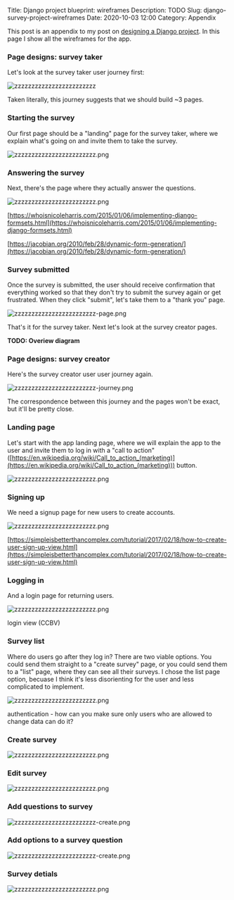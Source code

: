 Title: Django project blueprint: wireframes
Description: TODO
Slug: django-survey-project-wireframes
Date: 2020-10-03 12:00
Category: Appendix

This post is an appendix to my post on [designing a Django project]({filename}/survey/django-survey-project.md). In this page I show all the wireframes for the app.

### Page designs: survey taker

Let's look at the survey taker user journey first:


![zzzzzzzzzzzzzzzzzzzzzzzz]({attach}/img/survey/journey-taker.png)

Taken literally, this journey suggests that we should build ~3 pages. 

### Starting the survey

Our first page should be a "landing" page for the survey taker, where we explain what's going on and invite them to take the survey.

![zzzzzzzzzzzzzzzzzzzzzzzz.png]({attach}/img/survey/wireframes/page-start.png)

### Answering the survey

Next, there's the page where they actually answer the questions.

![zzzzzzzzzzzzzzzzzzzzzzzz.png]({attach}/img/survey/wireframes/page-submit.png)

[https://whoisnicoleharris.com/2015/01/06/implementing-django-formsets.html](https://whoisnicoleharris.com/2015/01/06/implementing-django-formsets.html)

[https://jacobian.org/2010/feb/28/dynamic-form-generation/](https://jacobian.org/2010/feb/28/dynamic-form-generation/)

### Survey submitted

Once the survey is submitted, the user should receive confirmation that everything worked so that they don't try to submit the survey again or get frustrated. When they click "submit", let's take them to a "thank you" page.

![zzzzzzzzzzzzzzzzzzzzzzzz-page.png]({attach}/img/survey/wireframes/page-thanks.png)

That's it for the survey taker. Next let's look at the survey creator pages.

**TODO: Overiew diagram**

### Page designs: survey creator

Here's the survey creator user user journey again.

![zzzzzzzzzzzzzzzzzzzzzzzz-journey.png]({attach}/img/survey/journey-creator.png)

The correspondence between this journey and the pages won't be exact, but it'll be pretty close. 

### Landing page

Let's start with the app landing page, where we will explain the app to the user and invite them to log in with a "call to action" ([https://en.wikipedia.org/wiki/Call_to_action_(marketing)](https://en.wikipedia.org/wiki/Call_to_action_(marketing))) button.

![zzzzzzzzzzzzzzzzzzzzzzzz.png]({attach}/img/survey/wireframes/page-landing.png)

### Signing up

We need a signup page for new users to create accounts.

![zzzzzzzzzzzzzzzzzzzzzzzz.png]({attach}/img/survey/wireframes/page-signup.png)

[https://simpleisbetterthancomplex.com/tutorial/2017/02/18/how-to-create-user-sign-up-view.html](https://simpleisbetterthancomplex.com/tutorial/2017/02/18/how-to-create-user-sign-up-view.html)

### Logging in

And a login page for returning users.

![zzzzzzzzzzzzzzzzzzzzzzzz.png]({attach}/img/survey/wireframes/page-login.png)

login view (CCBV)

### Survey list

Where do users go after they log in? There are two viable options. You could send them straight to a "create survey" page, or you could send them to a "list" page, where they can see all their surveys. I chose the list page option, becuase I think it's less disorienting for the user and less complicated to implement.

![zzzzzzzzzzzzzzzzzzzzzzzz.png]({attach}/img/survey/wireframes/page-list.png)

authentication - how can you make sure only users who are allowed to change data can do it?

### Create survey

![zzzzzzzzzzzzzzzzzzzzzzzz.png]({attach}/img/survey/wireframes/page-create.png)

### Edit survey

![zzzzzzzzzzzzzzzzzzzzzzzz.png]({attach}/img/survey/wireframes/page-edit.png)

### Add questions to survey

![zzzzzzzzzzzzzzzzzzzzzzzz-create.png]({attach}/img/survey/wireframes/page-question-create.png)

### Add options to a survey question

![zzzzzzzzzzzzzzzzzzzzzzzz-create.png]({attach}/img/survey/wireframes/page-option-create.png)

### Survey detials

![zzzzzzzzzzzzzzzzzzzzzzzz.png]({attach}/img/survey/wireframes/page-details.png)